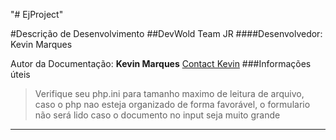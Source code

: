 "# EjProject" 

#Descrição de Desenvolvimento
##DevWold Team JR
 ####Desenvolvedor: Kevin Marques
 
Autor da Documentação: **Kevin Marques**
[Contact Kevin](mailto:kevin.fsantana@outlook.com)
###Informações úteis
> Verifique seu php.ini para tamanho maximo de leitura de arquivo, caso o php nao esteja organizado de forma favorável, o formulario não será lido caso o documento no input seja muito grande
 
 ---------


